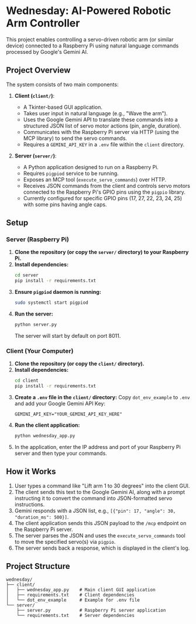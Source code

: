 # Wednesday: AI-Powered Robotic Arm Controller

This project enables controlling a servo-driven robotic arm (or similar device) connected to a Raspberry Pi using natural language commands processed by Google's Gemini AI.

## Project Overview

The system consists of two main components:

1.  **Client (`client/`)**:
    *   A Tkinter-based GUI application.
    *   Takes user input in natural language (e.g., "Wave the arm").
    *   Uses the Google Gemini API to translate these commands into a structured JSON list of servo motor actions (pin, angle, duration).
    *   Communicates with the Raspberry Pi server via HTTP (using the MCP library) to send the servo commands.
    *   Requires a `GEMINI_API_KEY` in a `.env` file within the `client` directory.

2.  **Server (`server/`)**:
    *   A Python application designed to run on a Raspberry Pi.
    *   Requires `pigpiod` service to be running.
    *   Exposes an MCP tool (`execute_servo_commands`) over HTTP.
    *   Receives JSON commands from the client and controls servo motors connected to the Raspberry Pi's GPIO pins using the `pigpio` library.
    *   Currently configured for specific GPIO pins (17, 27, 22, 23, 24, 25) with some pins having angle caps.

## Setup

### Server (Raspberry Pi)

1.  **Clone the repository (or copy the `server/` directory) to your Raspberry Pi.**
2.  **Install dependencies:**
    ```bash
    cd server
    pip install -r requirements.txt
    ```
3.  **Ensure `pigpiod` daemon is running:**
    ```bash
    sudo systemctl start pigpiod
    ```
4.  **Run the server:**
    ```bash
    python server.py
    ```
    The server will start by default on port 8011.

### Client (Your Computer)

1.  **Clone the repository (or copy the `client/` directory).**
2.  **Install dependencies:**
    ```bash
    cd client
    pip install -r requirements.txt
    ```
3.  **Create a `.env` file in the `client/` directory:**
    Copy `dot_env_example` to `.env` and add your Google Gemini API Key:
    ```
    GEMINI_API_KEY="YOUR_GEMINI_API_KEY_HERE"
    ```
4.  **Run the client application:**
    ```bash
    python wednesday_app.py
    ```
5.  In the application, enter the IP address and port of your Raspberry Pi server and then type your commands.

## How it Works

1.  User types a command like "Lift arm 1 to 30 degrees" into the client GUI.
2.  The client sends this text to the Google Gemini AI, along with a prompt instructing it to convert the command into JSON-formatted servo instructions.
3.  Gemini responds with a JSON list, e.g., `[{"pin": 17, "angle": 30, "duration_ms": 500}]`.
4.  The client application sends this JSON payload to the `/mcp` endpoint on the Raspberry Pi server.
5.  The server parses the JSON and uses the `execute_servo_commands` tool to move the specified servo(s) via `pigpio`.
6.  The server sends back a response, which is displayed in the client's log.

## Project Structure

```
wednesday/
├── client/
│   ├── wednesday_app.py    # Main client GUI application
│   ├── requirements.txt    # Client dependencies
│   └── dot_env_example     # Example for .env file
└── server/
    ├── server.py           # Raspberry Pi server application
    └── requirements.txt    # Server dependencies
``` 
